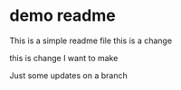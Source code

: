 # demo readme
This is a simple readme file  this is a change

this is change I want to make

Just some updates on a branch